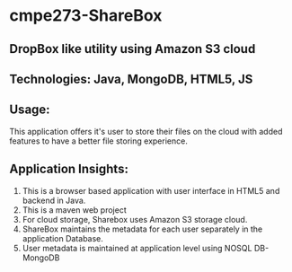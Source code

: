 cmpe273-ShareBox
================

DropBox like utility using Amazon S3 cloud
------------------------------------------

Technologies: Java, MongoDB, HTML5, JS
------------

Usage:
-----
This application offers it's user to store their files on the cloud with added features to have a better file storing experience.


Application Insights:
---------------------
1. This is a browser based application with user interface in HTML5 and backend in Java.
2. This is a maven web project
3. For cloud storage, Sharebox uses Amazon S3 storage cloud. 
4. ShareBox maintains the metadata for each user separately in the application Database.
5. User metadata is maintained at application level using NOSQL DB- MongoDB
